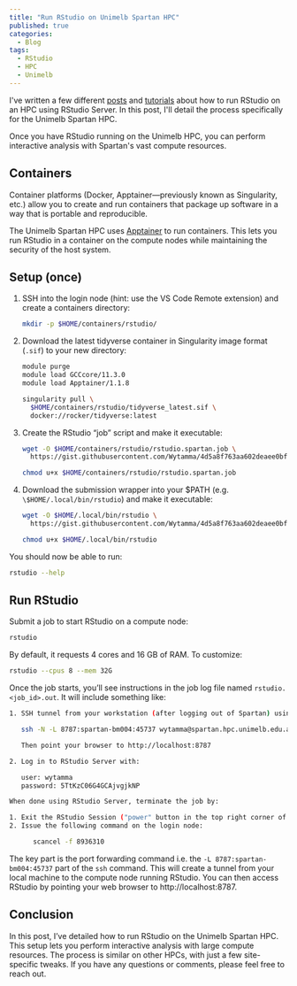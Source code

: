 ```yaml
---
title: "Run RStudio on Unimelb Spartan HPC"
published: true
categories:
  - Blog
tags:
  - RStudio
  - HPC
  - Unimelb
---
```


I've written a few different [posts](https://blog.wytamma.com/blog/hpc-rstudio/) and [tutorials](https://blog.wytamma.com/remote-computing-bioinfo-clinic/#rstudio-server) about how to run RStudio on an HPC using RStudio Server. In this post, I'll detail the process specifically for the Unimelb Spartan HPC.

Once you have RStudio running on the Unimelb HPC, you can perform interactive analysis with Spartan's vast compute resources.

## Containers

Container platforms (Docker, Apptainer—previously known as Singularity, etc.) allow you to create and run containers that package up software in a way that is portable and reproducible.

The Unimelb Spartan HPC uses [Apptainer](https://dashboard.hpc.unimelb.edu.au/software/containers) to run containers. This lets you run RStudio in a container on the compute nodes while maintaining the security of the host system.

## Setup (once)

1. SSH into the login node (hint: use the VS Code Remote extension) and create a containers directory:


    ```bash
    mkdir -p $HOME/containers/rstudio/
    ```

2. Download the latest tidyverse container in Singularity image format (`.sif`) to your new directory:

    ```bash
    module purge
    module load GCCcore/11.3.0
    module load Apptainer/1.1.8

    singularity pull \
      $HOME/containers/rstudio/tidyverse_latest.sif \
      docker://rocker/tidyverse:latest
    ```

3. Create the RStudio “job” script and make it executable:

    ```bash
    wget -O $HOME/containers/rstudio/rstudio.spartan.job \
      https://gist.githubusercontent.com/Wytamma/4d5a8f763aa602deaee0bfbd64d1a3ae/raw/e08527234b5d13c3a6bf65c7f1c3aa72612d36ce/rstudio.spartan.job

    chmod u+x $HOME/containers/rstudio/rstudio.spartan.job
    ```

4. Download the submission wrapper into your \$PATH (e.g. `\$HOME/.local/bin/rstudio`) and make it executable:

    ```bash
    wget -O $HOME/.local/bin/rstudio \
      https://gist.githubusercontent.com/Wytamma/4d5a8f763aa602deaee0bfbd64d1a3ae/raw/3e996c64b79c864b8e11984b8e01c053f7303012/rstudio.spartan.submit

    chmod u+x $HOME/.local/bin/rstudio
    ```

You should now be able to run:

```bash
rstudio --help
```

## Run RStudio

Submit a job to start RStudio on a compute node:

```bash
rstudio
```

By default, it requests 4 cores and 16 GB of RAM. To customize:

```bash
rstudio --cpus 8 --mem 32G
```

Once the job starts, you’ll see instructions in the job log file named `rstudio.<job_id>.out`. It will include something like:

```bash
1. SSH tunnel from your workstation (after logging out of Spartan) using:

   ssh -N -L 8787:spartan-bm004:45737 wytamma@spartan.hpc.unimelb.edu.au

   Then point your browser to http://localhost:8787

2. Log in to RStudio Server with:

   user: wytamma  
   password: 5TtKzC06G4GCAjvgjkNP

When done using RStudio Server, terminate the job by:

1. Exit the RStudio Session ("power" button in the top right corner of the RStudio window)
2. Issue the following command on the login node:

      scancel -f 8936310
```

The key part is the port forwarding command i.e. the `-L 8787:spartan-bm004:45737` part of the `ssh` command. This will create a tunnel from your local machine to the compute node running RStudio. You can then access RStudio by pointing your web browser to http://localhost:8787.

## Conclusion

In this post, I’ve detailed how to run RStudio on the Unimelb Spartan HPC. This setup lets you perform interactive analysis with large compute resources. The process is similar on other HPCs, with just a few site-specific tweaks. If you have any questions or comments, please feel free to reach out.
